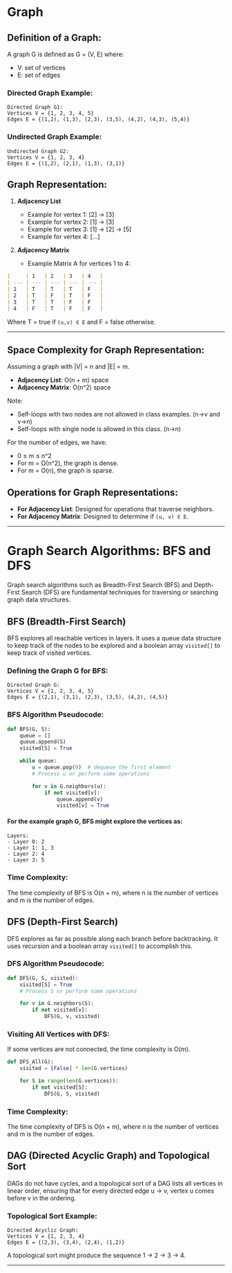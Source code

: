 # Graph

## Definition of a Graph:

A graph G is defined as G = (V, E) where:

- V: set of vertices
- E: set of edges

### Directed Graph Example:

```plaintext
Directed Graph G1:
Vertices V = {1, 2, 3, 4, 5}
Edges E = {(1,2), (1,3), (2,3), (3,5), (4,2), (4,3), (5,4)}
```

### Undirected Graph Example:

```plaintext
Undirected Graph G2:
Vertices V = {1, 2, 3, 4}
Edges E = {(1,2), (2,1), (1,3), (3,1)}
```

## Graph Representation:

1. **Adjacency List**

   - Example for vertex 1: [2] -> [3]
   - Example for vertex 2: [1] -> [3]
   - Example for vertex 3: [1] -> [2] -> [5]
   - Example for vertex 4: [...]

2. **Adjacency Matrix**
   - Example Matrix A for vertices 1 to 4:

```markdown
|     | 1   | 2   | 3   | 4   |
| --- | --- | --- | --- | --- |
| 1   | T   | T   | T   | F   |
| 2   | T   | F   | T   | F   |
| 3   | T   | T   | F   | F   |
| 4   | F   | T   | F   | F   |
```

Where T = true if `(u,v) ∈ E` and F = false otherwise.

---

## Space Complexity for Graph Representation:

Assuming a graph with |V| = n and |E| = m.

- **Adjacency List**: O(n + m) space
- **Adjacency Matrix**: O(n^2) space

Note:

- Self-loops with two nodes are not allowed in class examples. (n->v and v->n)
- Self-loops with single node is allowed in this class. (n->n)

For the number of edges, we have:

- 0 ≤ m ≤ n^2
- For m = Ω(n^2), the graph is dense.
- For m = O(n), the graph is sparse.

## Operations for Graph Representations:

- **For Adjacency List**: Designed for operations that traverse neighbors.
- **For Adjacency Matrix**: Designed to determine if `(u, v) ∈ E`.

---

# Graph Search Algorithms: BFS and DFS

Graph search algorithms such as Breadth-First Search (BFS) and Depth-First Search (DFS) are fundamental techniques for traversing or searching graph data structures.

## BFS (Breadth-First Search)

BFS explores all reachable vertices in layers. It uses a queue data structure to keep track of the nodes to be explored and a boolean array `visited[]` to keep track of visited vertices.

### Defining the Graph G for BFS:

```plaintext
Directed Graph G:
Vertices V = {1, 2, 3, 4, 5}
Edges E = {(2,1), (3,1), (2,3), (3,5), (4,2), (4,5)}
```

### BFS Algorithm Pseudocode:

```python
def BFS(G, S):
    queue = []
    queue.append(S)
    visited[S] = True

    while queue:
        u = queue.pop(0)  # dequeue the first element
        # Process u or perform some operations

        for v in G.neighbors(u):
            if not visited[v]:
                queue.append(v)
                visited[v] = True
```

#### For the example graph G, BFS might explore the vertices as:

```plaintext
Layers:
- Layer 0: 2
- Layer 1: 1, 3
- Layer 2: 4
- Layer 3: 5
```

### Time Complexity:

The time complexity of BFS is O(n + m), where n is the number of vertices and m is the number of edges.

## DFS (Depth-First Search)

DFS explores as far as possible along each branch before backtracking. It uses recursion and a boolean array `visited[]` to accomplish this.

### DFS Algorithm Pseudocode:

```python
def DFS(G, S, visited):
    visited[S] = True
    # Process S or perform some operations

    for v in G.neighbors(S):
        if not visited[v]:
            DFS(G, v, visited)
```

### Visiting All Vertices with DFS:

If some vertices are not connected, the time complexity is O(m).

```python
def DFS_All(G):
    visited = [False] * len(G.vertices)

    for S in range(len(G.vertices)):
        if not visited[S]:
            DFS(G, S, visited)
```

### Time Complexity:

The time complexity of DFS is O(n + m), where n is the number of vertices and m is the number of edges.

## DAG (Directed Acyclic Graph) and Topological Sort

DAGs do not have cycles, and a topological sort of a DAG lists all vertices in linear order, ensuring that for every directed edge u -> v, vertex u comes before v in the ordering.

### Topological Sort Example:

```plaintext
Directed Acyclic Graph:
Vertices V = {1, 2, 3, 4}
Edges E = {(2,3), (3,4), (2,4), (1,2)}
```

A topological sort might produce the sequence 1 -> 2 -> 3 -> 4.

---
